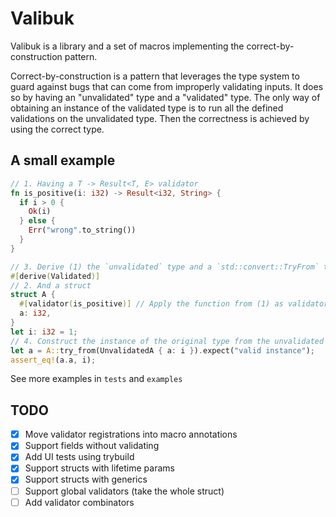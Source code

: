 # Valibuk

Valibuk is a library and a set of macros implementing the correct-by-construction pattern.

Correct-by-construction is a pattern that leverages the type system to guard against bugs that can come from improperly validating inputs. It does so by having an "unvalidated" type and a "validated" type. The only way of obtaining an instance of the validated type is to run all the defined validations on the unvalidated type. Then the correctness is achieved by using the correct type.

## A small example

```rust
// 1. Having a T -> Result<T, E> validator
fn is_positive(i: i32) -> Result<i32, String> {
  if i > 0 {
    Ok(i)
  } else {
    Err("wrong".to_string())
  }
}

// 3. Derive (1) the `unvalidated` type and a `std::convert::TryFrom` trait
#[derive(Validated)]
// 2. And a struct 
struct A {
  #[validator(is_positive)] // Apply the function from (1) as validator
  a: i32,
}
let i: i32 = 1;
// 4. Construct the instance of the original type from the unvalidated version
let a = A::try_from(UnvalidatedA { a: i }).expect("valid instance");
assert_eq!(a.a, i);
```

See more examples in `tests` and `examples`

## TODO

- [x] Move validator registrations into macro annotations
- [x] Support fields without validating
- [x] Add UI tests using trybuild
- [x] Support structs with lifetime params
- [x] Support structs with generics
- [ ] Support global validators (take the whole struct)
- [ ] Add validator combinators
